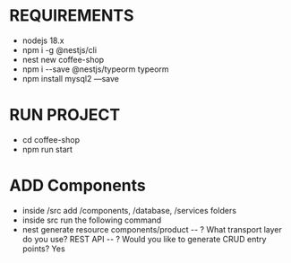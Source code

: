 # REQUIREMENTS
- nodejs 18.x
- npm i -g @nestjs/cli
- nest new coffee-shop
- npm i --save @nestjs/typeorm typeorm
- npm install mysql2 —save


# RUN PROJECT
- cd coffee-shop
- npm run start

# ADD Components
- inside /src add /components, /database, /services folders
- inside src run the following command
- nest generate resource components/product
-- ? What transport layer do you use? REST API
-- ? Would you like to generate CRUD entry points? Yes